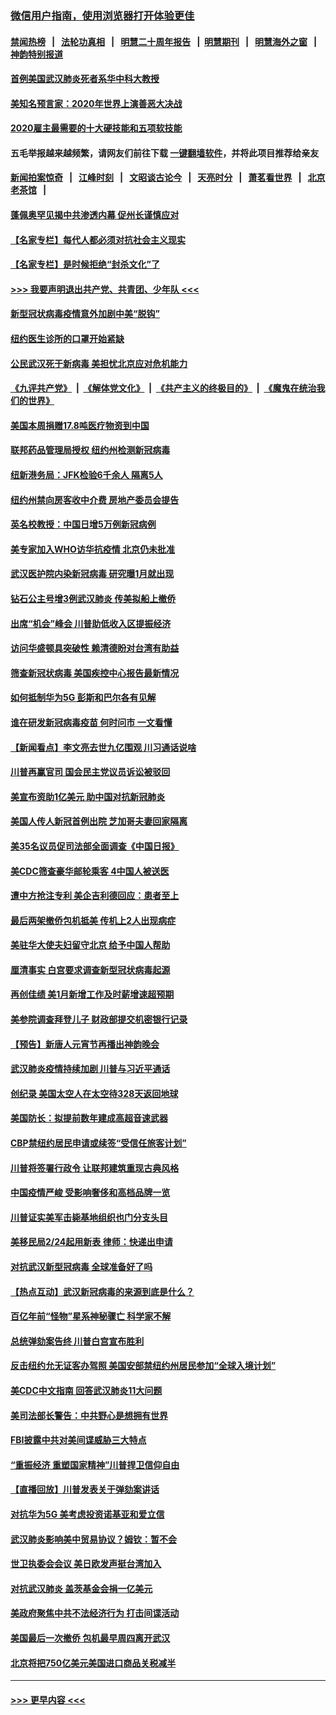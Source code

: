 ### [微信用户指南，使用浏览器打开体验更佳](https://github.com/gfw-breaker/banned-news1/blob/master/indexes/wechat-guide.md?t=0)
#### [禁闻热榜](热点新闻.md?t=0)  &nbsp;&nbsp;|&nbsp;&nbsp; [法轮功真相](https://github.com/gfw-breaker/truth/blob/master/README.md?t=0) &nbsp;&nbsp;|&nbsp;&nbsp; [明慧二十周年报告](https://github.com/gfw-breaker/mh-reports/blob/master/README.md?t=0) &nbsp;&nbsp;|&nbsp;&nbsp;[明慧期刊](https://github.com/gfw-breaker/mh-qikan) &nbsp;&nbsp;|&nbsp;&nbsp; [明慧海外之窗](https://github.com/gfw-breaker/mh-news/blob/master/README.md?t=0) &nbsp;&nbsp;|&nbsp;&nbsp; [神韵特别报道](https://github.com/gfw-breaker/mh-news/blob/master/shenyun.md?t=0)
#### [首例美国武汉肺炎死者系华中科大教授](../pages/nsc412/n11855500.md?t=02092355) 
#### [美知名预言家：2020年世界上演善恶大决战](../pages/nsc412/n11855418.md?t=02092355) 
#### [2020雇主最需要的十大硬技能和五项软技能](../pages/nsc412/n11850953.md?t=02092355) 
#### 五毛举报越来越频繁，请网友们前往下载 [一键翻墙软件](https://github.com/gfw-breaker/ssr-accounts)，并将此项目推荐给亲友
#### [新闻拍案惊奇](https://github.com/gfw-breaker/banned-news1/blob/master/pages/link4.md) &nbsp;&nbsp;|&nbsp;&nbsp; [江峰时刻](https://github.com/gfw-breaker/banned-news1/blob/master/pages/link4.md) &nbsp;&nbsp;|&nbsp;&nbsp; [文昭谈古论今](https://github.com/gfw-breaker/banned-news1/blob/master/pages/link4.md) &nbsp;&nbsp;|&nbsp;&nbsp; [天亮时分](https://github.com/gfw-breaker/banned-news1/blob/master/pages/link4.md) &nbsp;&nbsp;|&nbsp;&nbsp; [萧茗看世界](https://github.com/gfw-breaker/banned-news1/blob/master/pages/link4.md) &nbsp;&nbsp;|&nbsp;&nbsp; [北京老茶馆](https://github.com/gfw-breaker/banned-news1/blob/master/pages/link4.md) &nbsp;&nbsp;|&nbsp;&nbsp; 
#### [蓬佩奥罕见揭中共渗透内幕 促州长谨慎应对](../pages/nsc412/n11854685.md?t=02092355) 
#### [【名家专栏】每代人都必须对抗社会主义现实](../pages/nsc412/n11831412.md?t=02092355) 
#### [【名家专栏】是时候拒绝“封杀文化”了](../pages/nsc412/n11814093.md?t=02092355) 
#### [>>> 我要声明退出共产党、共青团、少年队 <<<](https://github.com/begood0513/goodnews/blob/master/quit/letter.md) 
#### [新型冠状病毒疫情意外加剧中美“脱钩”](../pages/nsc412/n11854475.md?t=02092355) 
#### [纽约医生诊所的口罩开始紧缺](../pages/nsc412/n11853364.md?t=02092355) 
#### [公民武汉死于新病毒 美担忧北京应对危机能力](../pages/nsc412/n11854331.md?t=02092355) 
#### [《九评共产党》](https://github.com/begood0513/9ping.md/blob/master/README.md) &nbsp;|&nbsp; [《解体党文化》](../../../../jtdwh.md/blob/master/README.md)  &nbsp;|&nbsp; [《共产主义的终极目的》](../../../../gczydzjmd.md/blob/master/README.md) &nbsp;|&nbsp; [《魔鬼在统治我们的世界》](../../../../mgztzwmdsj.md/blob/master/README.md) 
#### [美国本周捐赠17.8吨医疗物资到中国](../pages/nsc412/n11854269.md?t=02092355) 
#### [联邦药品管理局授权  纽约州检测新冠病毒](../pages/nsc412/n11853371.md?t=02092355) 
#### [纽新港务局：JFK检验6千余人  隔离5人](../pages/nsc412/n11853366.md?t=02092355) 
#### [纽约州禁向房客收中介费  房地产委员会提告](../pages/nsc412/n11853360.md?t=02092355) 
#### [英名校教授：中国日增5万例新冠病例](../pages/nsc412/n11854174.md?t=02092355) 
#### [美专家加入WHO访华抗疫情 北京仍未批准](../pages/nsc412/n11854043.md?t=02092355) 
#### [武汉医护院内染新冠病毒 研究曝1月就出现](../pages/nsc412/n11852928.md?t=02092355) 
#### [钻石公主号增3例武汉肺炎 传美拟船上撤侨](../pages/nsc412/n11853240.md?t=02092355) 
#### [出席“机会”峰会 川普助低收入区提振经济](../pages/nsc412/n11853232.md?t=02092355) 
#### [访问华盛顿具突破性 赖清德盼对台湾有助益](../pages/nsc412/n11853129.md?t=02092355) 
#### [筛查新冠状病毒 美国疾控中心报告最新情况](../pages/nsc412/n11853070.md?t=02092355) 
#### [如何抵制华为5G 彭斯和巴尔各有见解](../pages/nsc412/n11852535.md?t=02092355) 
#### [谁在研发新冠病毒疫苗 何时问市 一文看懂](../pages/nsc412/n11852840.md?t=02092355) 
#### [【新闻看点】李文亮去世九亿围观 川习通话说啥](../pages/nsc412/n11852360.md?t=02092355) 
#### [川普再赢官司 国会民主党议员诉讼被驳回](../pages/nsc412/n11852287.md?t=02092355) 
#### [美宣布资助1亿美元 助中国对抗新冠肺炎](../pages/nsc412/n11852531.md?t=02092355) 
#### [美国人传人新冠首例出院 芝加哥夫妻回家隔离](../pages/nsc412/n11852452.md?t=02092355) 
#### [美35名议员促司法部全面调查《中国日报》](../pages/nsc412/n11852435.md?t=02092355) 
#### [美CDC筛查豪华邮轮乘客 4中国人被送医](../pages/nsc412/n11852085.md?t=02092355) 
#### [遭中方抢注专利 美企吉利德回应：患者至上](../pages/nsc412/n11852037.md?t=02092355) 
#### [最后两架撤侨包机抵美 传机上2人出现病症](../pages/nsc412/n11852173.md?t=02092355) 
#### [美驻华大使夫妇留守北京 给予中国人帮助](../pages/nsc412/n11852165.md?t=02092355) 
#### [厘清事实 白宫要求调查新型冠状病毒起源](../pages/nsc412/n11852106.md?t=02092355) 
#### [再创佳绩 美1月新增工作及时薪增速超预期](../pages/nsc412/n11852174.md?t=02092355) 
#### [美参院调查拜登儿子 财政部提交机密银行记录](../pages/nsc412/n11851808.md?t=02092355) 
#### [【预告】新唐人元宵节再播出神韵晚会](../pages/nsc412/n11843192.md?t=02092355) 
#### [武汉肺炎疫情持续加剧 川普与习近平通话](../pages/nsc412/n11851613.md?t=02092355) 
#### [创纪录 美国太空人在太空待328天返回地球](../pages/nsc412/n11851266.md?t=02092355) 
#### [美国防长：拟提前数年建成高超音速武器](../pages/nsc412/n11850959.md?t=02092355) 
#### [CBP禁纽约居民申请或续签“受信任旅客计划”](../pages/nsc412/n11850857.md?t=02092355) 
#### [川普将签署行政令 让联邦建筑重现古典风格](../pages/nsc412/n11850654.md?t=02092355) 
#### [中国疫情严峻 受影响奢侈和高档品牌一览](../pages/nsc412/n11850319.md?t=02092355) 
#### [川普证实美军击毙基地组织也门分支头目](../pages/nsc412/n11850383.md?t=02092355) 
#### [美移民局2/24起用新表 律师：快递出申请](../pages/nsc412/n11848220.md?t=02092355) 
#### [对抗武汉新型冠病毒 全球准备好了吗](../pages/nsc412/n11850142.md?t=02092355) 
#### [【热点互动】武汉新冠病毒的来源到底是什么？](../pages/nsc412/n11849749.md?t=02092355) 
#### [百亿年前“怪物”星系神秘骤亡 科学家不解](../pages/nsc412/n11849863.md?t=02092355) 
#### [总统弹劾案告终 川普白宫宣布胜利](../pages/nsc412/n11849985.md?t=02092355) 
#### [反击纽约允无证客办驾照  美国安部禁纽约州居民参加“全球入境计划”](../pages/nsc412/n11849828.md?t=02092355) 
#### [美CDC中文指南 回答武汉肺炎11大问题](../pages/nsc412/n11849703.md?t=02092355) 
#### [美司法部长警告：中共野心是想拥有世界](../pages/nsc412/n11849769.md?t=02092355) 
#### [FBI披露中共对美间谍威胁三大特点](../pages/nsc412/n11849700.md?t=02092355) 
#### [“重振经济 重塑国家精神”川普捍卫信仰自由](../pages/nsc412/n11849641.md?t=02092355) 
#### [【直播回放】川普发表关于弹劾案讲话](../pages/nsc412/n11849472.md?t=02092355) 
#### [对抗华为5G 美考虑投资诺基亚和爱立信](../pages/nsc412/n11849510.md?t=02092355) 
#### [武汉肺炎影响美中贸易协议？姆钦：暂不会](../pages/nsc412/n11849497.md?t=02092355) 
#### [世卫执委会会议 美日欧发声挺台湾加入](../pages/nsc412/n11849433.md?t=02092355) 
#### [对抗武汉肺炎 盖茨基金会捐一亿美元](../pages/nsc412/n11848953.md?t=02092355) 
#### [美政府聚焦中共不法经济行为 打击间谍活动](../pages/nsc412/n11849322.md?t=02092355) 
#### [美国最后一次撤侨 包机最早周四离开武汉](../pages/nsc412/n11849395.md?t=02092355) 
#### [北京将把750亿美元美国进口商品关税减半](../pages/nsc412/n11848896.md?t=02092355) 

----
#### [ >>> 更早内容 <<< ](../indexes/nsc412-earlier.md)
